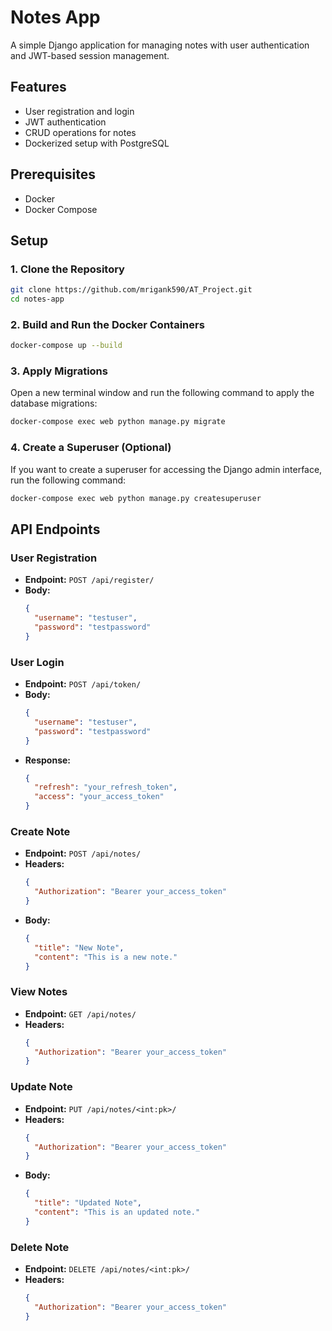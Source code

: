 
# Notes App

A simple Django application for managing notes with user authentication and JWT-based session management.

## Features

- User registration and login
- JWT authentication
- CRUD operations for notes
- Dockerized setup with PostgreSQL

## Prerequisites

- Docker
- Docker Compose

## Setup

### 1. Clone the Repository

```bash
git clone https://github.com/mrigank590/AT_Project.git
cd notes-app
```

### 2. Build and Run the Docker Containers

```bash
docker-compose up --build
```

### 3. Apply Migrations

Open a new terminal window and run the following command to apply the database migrations:

```bash
docker-compose exec web python manage.py migrate
```

### 4. Create a Superuser (Optional)

If you want to create a superuser for accessing the Django admin interface, run the following command:

```bash
docker-compose exec web python manage.py createsuperuser
```

## API Endpoints

### User Registration

- **Endpoint:** `POST /api/register/`
- **Body:**
  ```json
  {
    "username": "testuser",
    "password": "testpassword"
  }
  ```

### User Login

- **Endpoint:** `POST /api/token/`
- **Body:**
  ```json
  {
    "username": "testuser",
    "password": "testpassword"
  }
  ```
- **Response:**
  ```json
  {
    "refresh": "your_refresh_token",
    "access": "your_access_token"
  }
  ```

### Create Note

- **Endpoint:** `POST /api/notes/`
- **Headers:**
  ```json
  {
    "Authorization": "Bearer your_access_token"
  }
  ```
- **Body:**
  ```json
  {
    "title": "New Note",
    "content": "This is a new note."
  }
  ```

### View Notes

- **Endpoint:** `GET /api/notes/`
- **Headers:**
  ```json
  {
    "Authorization": "Bearer your_access_token"
  }
  ```

### Update Note

- **Endpoint:** `PUT /api/notes/<int:pk>/`
- **Headers:**
  ```json
  {
    "Authorization": "Bearer your_access_token"
  }
  ```
- **Body:**
  ```json
  {
    "title": "Updated Note",
    "content": "This is an updated note."
  }
  ```

### Delete Note

- **Endpoint:** `DELETE /api/notes/<int:pk>/`
- **Headers:**
  ```json
  {
    "Authorization": "Bearer your_access_token"
  }
  ```
